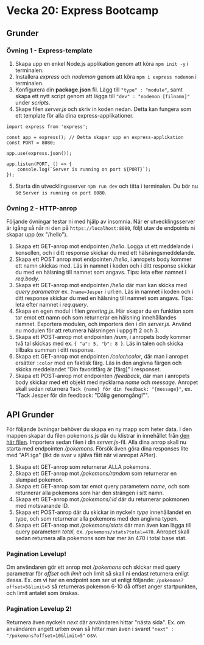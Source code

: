 # Vecka 20: Express Bootcamp

## Grunder

### Övning 1 - Express-template

1. Skapa upp en enkel Node.js applikation genom att köra ```npm init -y``` i terminalen.
2. Installera *express* och *nodemon* genom att köra ```npm i express nodemon``` i terminalen.
3. Konfigurera din **package.json** fil. Lägg till ```"type" : "module"```, samt skapa ett nytt script genom att lägga till ```"dev" : "nodemon [filnamn]"``` under *scripts*.
4. Skape filen *server.js* och skriv in koden nedan. Detta kan fungera som ett template för alla dina express-applikationer.
```
import express from 'express';

const app = express(); // Detta skapar upp en express-applikation
const PORT = 8080;

app.use(express.json());

app.listen(PORT, () => {
    console.log(`Server is running on port ${PORT}`);
});
```
5. Starta din utvecklingsserver ```npm run dev``` och titta i terminalen. Du bör nu se ```Server is running on port 8080```.

### Övning 2 - HTTP-anrop

Följande övningar testar ni med hjälp av insomnia. När er utvecklingsserver är igång så når ni den på ```https://localhost:8080```, följt utav de endpoints ni skapar upp (ex "/hello").

1. Skapa ett GET-anrop mot endpointen */hello*. Logga ut ett meddelande i konsollen, och i ditt response skickar du med ett hälsningsmeddelande.
2. Skapa ett POST anrop mot endpointen */hello*, i anropets body kommer ett namn skickas med. Läs in namnet i koden och i ditt response skickar du med en hälsning till namnet som angavs. Tips: leta efter namnet i *req.body*.
3. Skapa ett GET-anrop mot endpointen */hello* där man kan skicka med *query parametrar* ex. ```?name=Jesper``` i url:en. Läs in namnet i koden och i ditt response skickar du med en hälsning till namnet som angavs. Tips: leta efter namnet i *req.query*.
4. Skapa en egen modul i filen *greeting.js*. Här skapar du en funktion som tar emot ett namn och som returnerar en hälsning innehållandes namnet. Exportera modulen, och importera den i din *server.js*. Använd nu modulen för att returnera hälsningen i uppgift 2 och 3.
5. Skapa ett POST-anrop mot endpointen */sum*, i anropets body kommer två tal skickas med ex. ```{ "a": 5, "b": 8 }```. Läs in talen och skicka tillbaks summan i ditt response.
6. Skapa ett GET-anrop mot endpointen */color/:color*, där man i anropet ersätter ```:color``` med en faktisk färg. Läs in den angivna färgen och skicka meddelandet "Din favoritfärg är [färg]" i responset.
7. Skapa ett POST-anrop mot endpointen */feedback*, där man i anropets body skickar med ett objekt med nycklarna *name* och *message*. Anropet skall sedan returnera ```Tack {name} för din feedback: "{message}"```, ex. "Tack Jesper  för din feedback: "Dålig genomgång!"".

## API Grunder

För följande övningar behöver du skapa en ny mapp som heter data. I den mappen skapar du filen pokemons.js där du klistrar in innehållet från [den här filen](./data/pokemons.js). Importera sedan filen i din *server.js*-fil. Alla dina anrop skall nu starta med endpointen */pokemons*.
Försök även göra dina responses lite med "API:iga" (likt de svar v själva fått när vi anropat APIer).

1. Skapa ett GET-anrop som returnerar ALLA pokemons.
2. Skapa ett GET-anrop mot */pokemons/random* som returnerar en slumpad pokemon.
3. Skapa ett GET-anrop som tar emot query parametern *name*, och som returnerar alla pokemons som har den strängen i sitt namn.
4. Skapa ett GET-anrop mot */pokemons/:id* där du returnerar pokmonen med motsvarande ID.
5. Skapa ett POST-anrop där du skickar in nyckeln *type* innehållandet en type, och som returnerar alla pokemons med den angivna typen.
6. Skapa ett GET-anrop mot */pokemons/stats* där man även kan lägga till query parametern *total*, ex. ```/pokemons/stats?total=470```. Anropet skall sedan returnera alla pokemons som har mer än 470 i total base stat.

### Pagination Levelup!

Om användaren gör ett anrop mot */pokemons* och skickar med query parametrar för *offset* och *limit* och limit så skall ni endast returnera enligt dessa. Ex. om vi har en endpoint som ser ut enligt följande: ```/pokemons?offset=5&limit=5``` så returneras pokemon 6-10 då offset anger startpunkten, och limit antalet som önskas.

### Pagination Levelup 2!

Returnera även nyckeln *next* där användaren hittar "nästa sida". Ex. om användaren angett url:en ovan så hittar man även i svaret ```"next" : "/pokemons?offset=10&limit=5"``` osv. 

